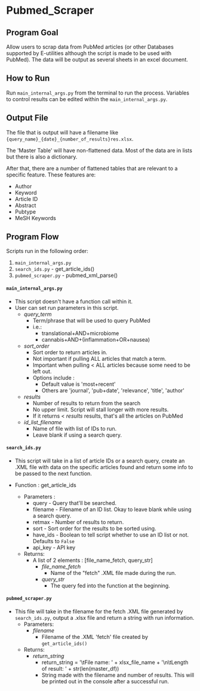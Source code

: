 # Pubmed_Scraper

## Program Goal

Allow users to scrap data from PubMed articles (or other Databases supported by E-utilities although the script is made to be used with PubMed). The data will be output as several sheets in an excel document.

## How to Run

Run `main_internal_args.py` from the terminal to run the process. Variables to control results can be edited within the `main_internal_args.py`.


## Output File

The file that is output will have a filename like `{query_name}_{date}_{number_of_results}res.xlsx`.

The 'Master Table' will have non-flattened data. Most of the data are in lists but there is also a dictionary.

After that, there are a number of flattened tables that are relevant to a specific feature. These features are:
- Author
- Keyword
- Article ID
- Abstract
- Pubtype
- MeSH Keywords


## Program Flow

Scripts run in the following order:

1. `main_internal_args.py`
2. `search_ids.py` - get_article_ids()
3. `pubmed_scraper.py` - pubmed_xml_parse()

#### `main_internal_args.py`

- This script doesn't have a function call within it.
- User can set run parameters in this script.
    - _query_term_
        - Term/phrase that will be used to query PubMed
        - i.e.:
            - translational+AND+microbiome
            - cannabis+AND+(inflammation+OR+nausea)
    - _sort_order_
        - Sort order to return articles in.
        - Not important if pulling ALL articles that match a term.
        - Important when pulling < ALL articles because some need to be left out.
        - Options include :
            - Default value is 'most+recent'
            - Others are 'journal', 'pub+date', 'relevance', 'title', 'author'
    - _results_
        - Number of results to return from the search
        - No upper limit. Script will stall longer with more results.
        - If it returns < _results_ results, that's all the articles on PubMed
    - _id_list_filename_
        - Name of file with list of IDs to run.
        - Leave blank if using a search query.

#### `search_ids.py`

- This script will take in a list of article IDs or a search query, create an .XML file with data on the specific articles found and return some info to be passed to the next function.

- Function : get_article_ids
    - Parameters :
        - query - Query that'll be searched.
        - filename - Filename of an ID list. Okay to leave blank while using a search query.
        - retmax - Number of results to return.
        - sort - Sort order for the results to be sorted using.
        - have_ids - Boolean to tell script whether to use an ID list or not. Defaults to `False`
        - api_key - API key
    - Returns:
        - A list of 2 elements : [file_name_fetch, query_str]
            - _file_name_fetch_
                - Name of the "fetch" .XML file made during the run.
            - _query_str_
                - The query fed into the function at the beginning.

#### `pubmed_scraper.py`

- This file will take in the filename for the fetch .XML file generated by `search_ids.py`, output a .xlsx file and return a string with run information.
    - Parameters:
        - _filename_
            - Filename of the .XML 'fetch' file created by `get_article_ids()`
    - Returns:
        - _return_string_
            - return_string = '\tFile name: ' + xlsx_file_name + '\n\tLength of result: ' + str(len(master_df))
            - String made with the filename and number of results. This will be printed out in the console after a successful run.
